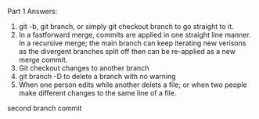 Part 1 Answers:
1. git -b, git branch, or simply git checkout branch to go straight to it.
2. In a fastforward merge, commits are applied in one straight line manner.
 In a recursive merge; the main branch can keep iterating new verisons as the divergent branches split off then can be re-applied as a new merge commit.
 3. Git checkout changes to another branch   
 4. git branch -D to delete a branch with no warning
 5. When one person edits while another delets a file; or when two people make different changes to the same line of a file.


 second branch commit 